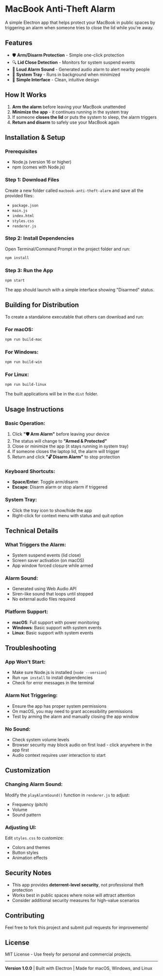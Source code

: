 # MacBook Anti-Theft Alarm

A simple Electron app that helps protect your MacBook in public spaces by triggering an alarm when someone tries to close the lid while you're away.

## Features

- 🛡️ **Arm/Disarm Protection** - Simple one-click protection
- 🔍 **Lid Close Detection** - Monitors for system suspend events
- 🚨 **Loud Alarm Sound** - Generated audio alarm to alert nearby people
- 📱 **System Tray** - Runs in background when minimized
- 🎯 **Simple Interface** - Clean, intuitive design

## How It Works

1. **Arm the alarm** before leaving your MacBook unattended
2. **Minimize the app** - it continues running in the system tray
3. If someone **closes the lid** or puts the system to sleep, the alarm triggers
4. **Return and disarm** to safely use your MacBook again

## Installation & Setup

### Prerequisites
- Node.js (version 16 or higher)
- npm (comes with Node.js)

### Step 1: Download Files
Create a new folder called `macbook-anti-theft-alarm` and save all the provided files:
- `package.json`
- `main.js`
- `index.html`
- `styles.css`
- `renderer.js`

### Step 2: Install Dependencies
Open Terminal/Command Prompt in the project folder and run:

```bash
npm install
```

### Step 3: Run the App
```bash
npm start
```

The app should launch with a simple interface showing "Disarmed" status.

## Building for Distribution

To create a standalone executable that others can download and run:

### For macOS:
```bash
npm run build-mac
```

### For Windows:
```bash
npm run build-win
```

### For Linux:
```bash
npm run build-linux
```

The built applications will be in the `dist` folder.

## Usage Instructions

### Basic Operation:
1. Click **"🛡️ Arm Alarm"** before leaving your device
2. The status will change to **"Armed & Protected"**
3. Close or minimize the app (it stays running in system tray)
4. If someone closes the laptop lid, the alarm will trigger
5. Return and click **"🔓 Disarm Alarm"** to stop protection

### Keyboard Shortcuts:
- **Space/Enter**: Toggle arm/disarm
- **Escape**: Disarm alarm or stop alarm if triggered

### System Tray:
- Click the tray icon to show/hide the app
- Right-click for context menu with status and quit option

## Technical Details

### What Triggers the Alarm:
- System suspend events (lid close)
- Screen saver activation (on macOS)
- App window forced closure while armed

### Alarm Sound:
- Generated using Web Audio API
- Siren-like sound that loops until stopped
- No external audio files required

### Platform Support:
- **macOS**: Full support with power monitoring
- **Windows**: Basic support with system events
- **Linux**: Basic support with system events

## Troubleshooting

### App Won't Start:
- Make sure Node.js is installed (`node --version`)
- Run `npm install` to install dependencies
- Check for error messages in the terminal

### Alarm Not Triggering:
- Ensure the app has proper system permissions
- On macOS, you may need to grant accessibility permissions
- Test by arming the alarm and manually closing the app window

### No Sound:
- Check system volume levels
- Browser security may block audio on first load - click anywhere in the app first
- Audio context requires user interaction to start

## Customization

### Changing Alarm Sound:
Modify the `playAlarmSound()` function in `renderer.js` to adjust:
- Frequency (pitch)
- Volume
- Sound pattern

### Adjusting UI:
Edit `styles.css` to customize:
- Colors and themes
- Button styles
- Animation effects

## Security Notes

- This app provides **deterrent-level security**, not professional theft protection
- Works best in public spaces where noise will attract attention
- Consider additional security measures for high-value scenarios

## Contributing

Feel free to fork this project and submit pull requests for improvements!

## License

MIT License - Use freely for personal and commercial projects.

---

**Version 1.0.0** | Built with Electron | Made for macOS, Windows, and Linux
